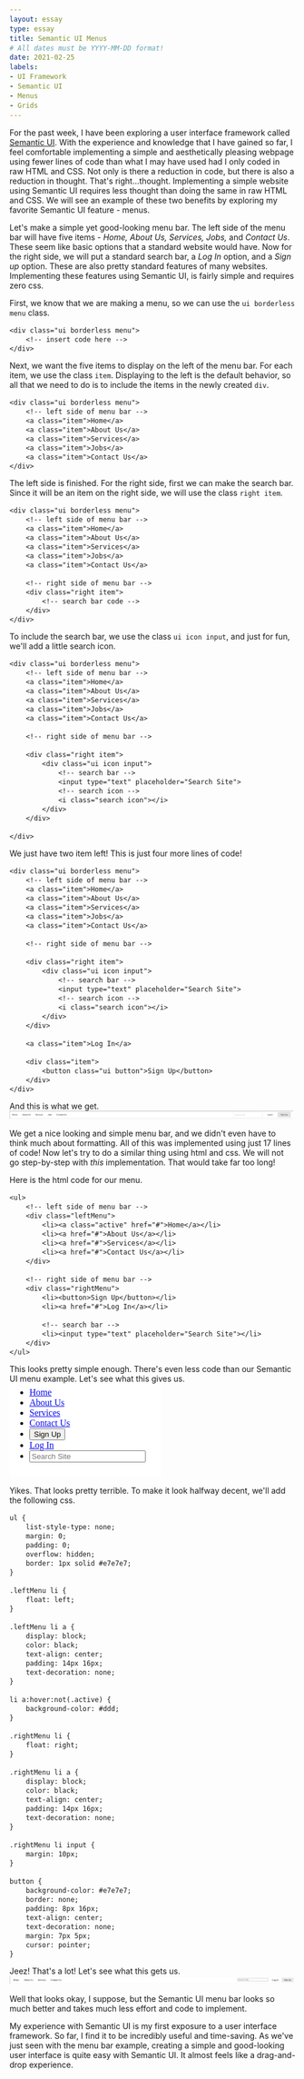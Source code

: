 ```yaml
---
layout: essay
type: essay
title: Semantic UI Menus
# All dates must be YYYY-MM-DD format!
date: 2021-02-25
labels:
- UI Framework
- Semantic UI
- Menus
- Grids
---
```


For the past week, I have been exploring a user interface framework called [Semantic UI](https://semantic-ui.com/). With
the experience and knowledge that I have gained so far, I feel comfortable implementing a simple and aesthetically pleasing 
webpage using fewer lines of code than what I may have used had I only coded in raw HTML and CSS. Not only is there a 
reduction in code, but there is also a reduction in thought. That's right...thought. Implementing a simple 
website using Semantic UI requires less thought than doing the same in raw HTML and CSS. We will see an example of these
two benefits by exploring my favorite Semantic UI feature - menus. 

Let's make a simple yet good-looking menu bar. The left side of the menu bar will have five items - <em>Home, About Us, 
Services, Jobs,</em> and <em>Contact Us</em>. These seem like basic options that a standard website would have. Now for the right
side, we will put a standard search bar, a <em>Log In</em> option, and a <em>Sign up</em> option. These are also pretty 
standard features of many websites. Implementing these features using Semantic UI, is fairly simple and requires zero css.

First, we know that we are making a menu, so we can use the `ui borderless menu` class.

```angular2html
<div class="ui borderless menu">
    <!-- insert code here -->
</div>
```

Next, we want the five items to display on the left of the menu bar. For each item, we use the class `item`. Displaying 
to the left is the default behavior, so all that we need to do is to include the items in the newly created `div`.

```angular2html
<div class="ui borderless menu">
    <!-- left side of menu bar -->
    <a class="item">Home</a>
    <a class="item">About Us</a>
    <a class="item">Services</a>
    <a class="item">Jobs</a>
    <a class="item">Contact Us</a>
</div>
```

The left side is finished. For the right side, first we can make the search bar. Since it will be an item on the right side,
we will use the class `right item`.

```angular2html
<div class="ui borderless menu">
    <!-- left side of menu bar -->
    <a class="item">Home</a>
    <a class="item">About Us</a>
    <a class="item">Services</a>
    <a class="item">Jobs</a>
    <a class="item">Contact Us</a>
    
    <!-- right side of menu bar -->
    <div class="right item">
        <!-- search bar code -->
    </div>
</div>
```

To include the search bar, we use the class `ui icon input`, and just for fun, we'll add a little search icon.

```angular2html
<div class="ui borderless menu">
    <!-- left side of menu bar -->
    <a class="item">Home</a>
    <a class="item">About Us</a>
    <a class="item">Services</a>
    <a class="item">Jobs</a>
    <a class="item">Contact Us</a>
    
    <!-- right side of menu bar -->
    
    <div class="right item">
        <div class="ui icon input">
            <!-- search bar -->
            <input type="text" placeholder="Search Site">
            <!-- search icon -->
            <i class="search icon"></i>
        </div>
    </div>
    
</div>
```

We just have two item left! This is just four more lines of code!

```angular2html
<div class="ui borderless menu">
    <!-- left side of menu bar -->
    <a class="item">Home</a>
    <a class="item">About Us</a>
    <a class="item">Services</a>
    <a class="item">Jobs</a>
    <a class="item">Contact Us</a>
    
    <!-- right side of menu bar -->
    
    <div class="right item">
        <div class="ui icon input">
            <!-- search bar -->
            <input type="text" placeholder="Search Site">
            <!-- search icon -->
            <i class="search icon"></i>
        </div>
    </div>

    <a class="item">Log In</a>
    
    <div class="item">
        <button class="ui button">Sign Up</button>
    </div>
</div>
```

And this is what we get.<br>
<img src="../images/menu1.png" width="500px">

We get a nice looking and simple menu bar, and we didn't even have to think much about formatting. All of this was
implemented using just 17 lines of code! Now let's try to do a similar thing using html and css. We will not go 
step-by-step with <em>this</em> implementation. That would take far too long!

Here is the html code for our menu.

```angular2html
<ul>
    <!-- left side of menu bar -->
    <div class="leftMenu">
        <li><a class="active" href="#">Home</a></li>
        <li><a href="#">About Us</a></li>
        <li><a href="#">Services</a></li>
        <li><a href="#">Contact Us</a></li>
    </div>

    <!-- right side of menu bar -->
    <div class="rightMenu">
        <li><button>Sign Up</button></li>
        <li><a href="#">Log In</a></li>
        
        <!-- search bar -->
        <li><input type="text" placeholder="Search Site"></li>
    </div>
</ul>
```

This looks pretty simple enough. There's even less code than our Semantic UI menu example. Let's see what this gives us.
<br>
<img src="../images/menu2-1.png">

Yikes. That looks pretty terrible. To make it look halfway decent, we'll add the following css.

```
ul {
    list-style-type: none;
    margin: 0;
    padding: 0;
    overflow: hidden;
    border: 1px solid #e7e7e7;
}

.leftMenu li {
    float: left;
}

.leftMenu li a {
    display: block;
    color: black;
    text-align: center;
    padding: 14px 16px;
    text-decoration: none;
}

li a:hover:not(.active) {
    background-color: #ddd;
}

.rightMenu li {
    float: right;
}

.rightMenu li a {
    display: block;
    color: black;
    text-align: center;
    padding: 14px 16px;
    text-decoration: none;
}

.rightMenu li input {
    margin: 10px;
}

button {
    background-color: #e7e7e7;
    border: none;
    padding: 8px 16px;
    text-align: center;
    text-decoration: none;
    margin: 7px 5px;
    cursor: pointer;
}
```

Jeez! That's a lot! Let's see what this gets us.<br>
<img src="../images/menu2-2.png">

Well that looks okay, I suppose, but the Semantic UI menu bar looks so much better and takes much less effort and code
to implement.

My experience with Semantic UI is my first exposure to a user interface framework. So far, I find it to be incredibly
useful and time-saving. As we've just seen with the menu bar example, creating a simple and good-looking user interface 
is quite easy with Semantic UI. It almost feels like a drag-and-drop experience.